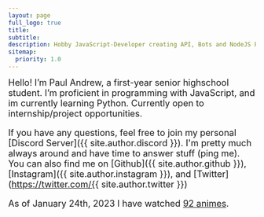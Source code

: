 ```yaml
---
layout: page
full_logo: true
title: 
subtitle: 
description: Hobby JavaScript-Developer creating API, Bots and NodeJS Projects
sitemap:
  priority: 1.0
---
```

<font size="+1">Hello! I’m Paul Andrew, a first-year senior highschool student. I’m proficient in programming with JavaScript, and im currently learning Python. Currently open to internship/project opportunities.

If you have any questions, feel free to join my personal [Discord Server]({{ site.author.discord }}). I'm pretty much always around and have time to answer stuff (ping me).<br>
You can also find me on [Github]({{ site.author.github }}), [Instagram]({{ site.author.instagram }}), and [Twitter](https://twitter.com/{{ site.author.twitter }})

<p class="describe-text">As of January 24th, 2023 I have watched <a href="{{ site.author.anilist }}">92 animes</a>.</p></font>

<br>
<br>
<br>
<br>
<br>
<br>
<br>

